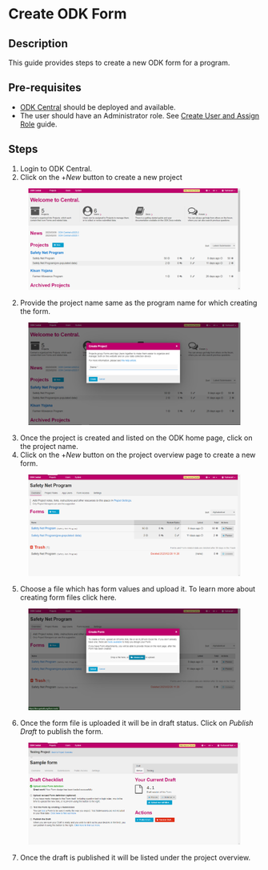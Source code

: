 # Create ODK Form

## Description

This guide provides steps to create a new ODK form for a program.

## Pre-requisites

* [ODK Central](https://docs.getodk.org/central-intro/) should be deployed and available.
* The user should have an Administrator role. See [Create User and Assign Role](assign-roles-to-users.md) guide.

## Steps

1. Login to ODK Central.&#x20;
2. Click on the +_New_ button to create a new project

<figure><img src="../../.gitbook/assets/odk-central.png" alt=""><figcaption></figcaption></figure>

2. &#x20;Provide the project name same as the program name for which creating the form.

<figure><img src="../../.gitbook/assets/project-name.png" alt=""><figcaption></figcaption></figure>

3. Once the project is created and listed on the ODK home page, click on the project name.
4. Click on the +_New_ button on the project overview page to create a new form.

<figure><img src="../../.gitbook/assets/project-overview-page.png" alt=""><figcaption></figcaption></figure>

5. Choose a file which has form values and upload it. To learn more about creating form files click here.

<figure><img src="../../.gitbook/assets/form-upload.png" alt=""><figcaption></figcaption></figure>

6. Once the form file is uploaded it will be in draft status. Click on _Publish_ _Draft_ to publish the form.

<figure><img src="../../.gitbook/assets/publishing-draft.png" alt=""><figcaption></figcaption></figure>

7. Once the draft is published it will be listed under the project overview.
